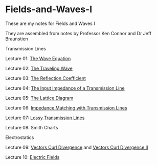 # Fields-and-Waves-I

These are my notes for Fields and Waves I

They are assembled from notes by Professor Ken Connor and Dr Jeff Braunstien

Transmission Lines

Lecture 01: [The Wave Equation](Fields-and-Waves-I-Lecture-Notes/Lecture_01_The_Wave_Equation.pdf)

Lecture 02: [The Traveling Wave](Fields-and-Waves-I-Lecture-Notes/Fields_and_Waves_I_Lecture_02_The_Traveling_Wave.pdf)

Lecture 03: [The Reflection Coefficient](Fields-and-Waves-I-Lecture-Notes/Fields_and_Waves_I_Lecture_03_The_Reflection_Coefficient.pdf)

Lecture 04: [The Input Impedance of a Transmission Line](Fields-and-Waves-I-Lecture-Notes/Fields_and_Waves_I_Lecture_04_The_Input_Impedance_of_a_Transmission_Line.pdf)

Lecture 05: [The Lattice Diagram](Fields-and-Waves-I-Lecture-Notes/Fields_and_Waves_I_Lecture_05_The_Lattice_Diagram.pdf)

Lecture 06: [Impedance Matching with Transmission Lines](Fields-and-Waves-I-Lecture-Notes/Fields_and_Waves_I_Lecture_06_Impedance_Matching_with_Transmission_Lines.pdf)

Lecture 07: [Lossy Transmission Lines](Fields-and-Waves-I-Lecture-Notes/Fields_and_Waves_I_Lecture_07_Lossy_Transmission_Lines_Notes.pdf)

Lecture 08: Smith Charts

Electrostatics

Lecture 09: [Vectors Curl Divergence](Fields-and-Waves-I-Lecture-Notes/Fields_and_Waves_I_Lecture_09_Vectors_Curl_Divergence_Notes.pdf) and [Vectors Curl Divergence II](Fields-and-Waves-I-Lecture-Notes/Fields_and_Waves_I_Lecture_09_Vectors_Curl_Divergence_II_Notes.pdf)

Lecture 10: [Electric Fields](Fields-and-Waves-I-Lecture-Notes/Fields_and_Waves_I_Lecture_10_Electric_Fields_Notes.pdf)








